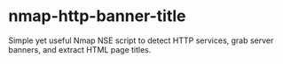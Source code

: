 # nmap-http-banner-title
Simple yet useful Nmap NSE script to detect HTTP services, grab server banners, and extract HTML page titles.
